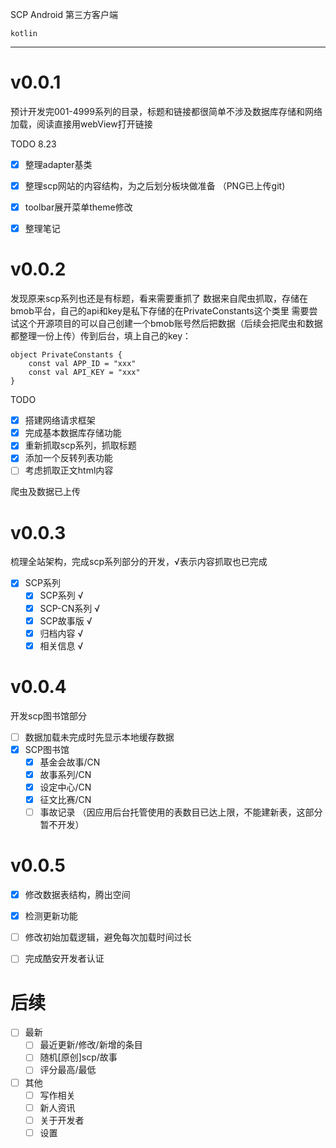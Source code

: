 SCP Android 第三方客户端

`kotlin`

---

# v0.0.1
预计开发完001-4999系列的目录，标题和链接都很简单不涉及数据库存储和网络加载，阅读直接用webView打开链接

TODO 8.23
- [x] 整理adapter基类
- [x] 整理scp网站的内容结构，为之后划分板块做准备 （PNG已上传git)
- [x] toolbar展开菜单theme修改
- [x] 整理笔记


# v0.0.2
发现原来scp系列也还是有标题，看来需要重抓了
数据来自爬虫抓取，存储在bmob平台，自己的api和key是私下存储的在PrivateConstants这个类里
需要尝试这个开源项目的可以自己创建一个bmob账号然后把数据（后续会把爬虫和数据都整理一份上传）传到后台，填上自己的key：
```
object PrivateConstants {
    const val APP_ID = "xxx"
    const val API_KEY = "xxx"
}
```

TODO
- [x] 搭建网络请求框架
- [x] 完成基本数据库存储功能
- [x] 重新抓取scp系列，抓取标题
- [x] 添加一个反转列表功能
- [ ] 考虑抓取正文html内容

爬虫及数据已上传

# v0.0.3
梳理全站架构，完成scp系列部分的开发，√表示内容抓取也已完成
- [x] SCP系列
  - [x] SCP系列 √
  - [x] SCP-CN系列 √
  - [x] SCP故事版 √
  - [x] 归档内容 √
  - [x] 相关信息 √

# v0.0.4
开发scp图书馆部分
- [ ] 数据加载未完成时先显示本地缓存数据
- [x] SCP图书馆
  - [x] 基金会故事/CN
  - [x] 故事系列/CN
  - [x] 设定中心/CN
  - [x] 征文比赛/CN
  - [ ] 事故记录 （因应用后台托管使用的表数目已达上限，不能建新表，这部分暂不开发）

# v0.0.5
- [x] 修改数据表结构，腾出空间
- [x] 检测更新功能
- [ ] 修改初始加载逻辑，避免每次加载时间过长
- [ ] 完成酷安开发者认证


# 后续

- [ ] 最新
  - [ ] 最近更新/修改/新增的条目
  - [ ] 随机[原创]scp/故事
  - [ ] 评分最高/最低
- [ ] 其他
  - [ ] 写作相关
  - [ ] 新人资讯
  - [ ] 关于开发者
  - [ ] 设置
